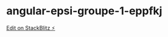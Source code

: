 # angular-epsi-groupe-1-eppfkj

[Edit on StackBlitz ⚡️](https://stackblitz.com/edit/angular-epsi-groupe-1-eppfkj)